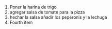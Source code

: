 1. Poner la harina de trigo
2. agregar salsa de tomate para la pizza
3. hechar la salsa añadir los peperonis y la lechuga
4. Fourth item
